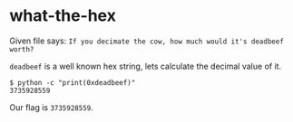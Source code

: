 # what-the-hex

Given file says: `If you decimate the cow, how much would it's deadbeef worth? `

`deadbeef` is a well known hex string, lets calculate the decimal value of it.

```
$ python -c "print(0xdeadbeef)"
3735928559
```
Our flag is `3735928559`.
